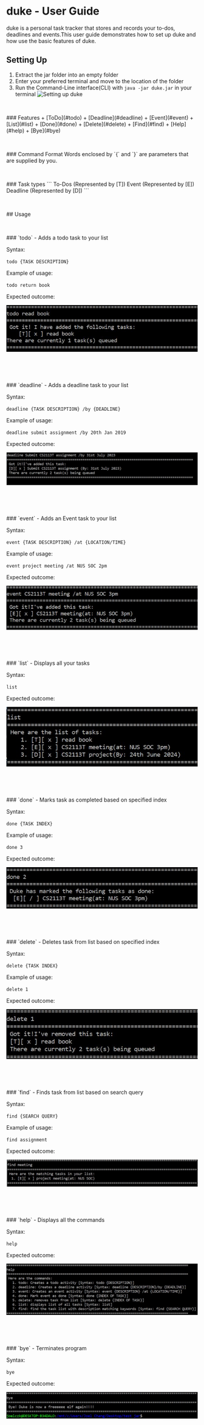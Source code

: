# duke - User Guide
duke is a personal task tracker that stores and records your to-dos, deadlines and events.This user guide demonstrates
how to set up duke and how use the basic features of duke.

## Setting Up
1. Extract the jar folder into an empty folder
2. Enter your preferred terminal and move to the location of the folder
3. Run the Command-Line interface(CLI) with `java -jar duke.jar` in your terminal
![Setting up duke](/images/startup.JPG)
<p>&nbsp;</p>
### Features
+ [ToDo](#todo)
+ [Deadline](#deadline)
+ [Event](#event)
+ [List](#list) 
+ [Done](#done)
+ [Delete](#delete)
+ [Find](#find)
+ [Help](#help)
+ [Bye](#bye)
<p>&nbsp;</p>
### Command Format
Words enclosed by `{` and `}` are parameters that are supplied by you.
<p>&nbsp;</p>
### Task types
```
To-Dos (Represented by [T])
Event (Represented by [E])
Deadline (Represented by [D])
```
<p>&nbsp;</p>
## Usage
<p>&nbsp;</p>
### <a id="todo"></a> `todo` - Adds a todo task to your list

Syntax: 

`todo {TASK DESCRIPTION}`

Example of usage: 

`todo return book`

Expected outcome:

![Adding ToDo task](images/todo.JPG)
<p>&nbsp;</p>
<p>&nbsp;</p>
### <a id="deadline"></a> `deadline` - Adds a deadline task to your list

Syntax:

`deadline {TASK DESCRIPTION} /by {DEADLINE}`

Example of usage: 

`deadline submit assignment /by 20th Jan 2019`

Expected outcome:

![Adding Deadline task](images/deadline.JPG)
<p>&nbsp;</p>
<p>&nbsp;</p>
### <a id="event"></a> `event` - Adds an Event task to your list

Syntax: 

`event {TASK DESCRIPTION} /at {LOCATION/TIME}`

Example of usage: 

`event project meeting /at NUS SOC 2pm`

Expected outcome:

![Adding Event task](images/event.JPG)
<p>&nbsp;</p>
<p>&nbsp;</p>
### <a id="list"></a> `list` - Displays all your tasks

Syntax: 

`list`

Expected outcome:

![Listing all tasks](images/list.JPG)
<p>&nbsp;</p>
<p>&nbsp;</p>
### <a id="done"></a> `done` - Marks task as completed based on specified index

Syntax: 

`done {TASK INDEX}`

Example of usage: 

`done 3`

Expected outcome:

![Marking tasks as completed](images/done.JPG)
<p>&nbsp;</p>
<p>&nbsp;</p>
### <a id="delete"></a> `delete` - Deletes task from list based on specified index

Syntax: 

`delete {TASK INDEX}`

Example of usage: 

`delete 1`

Expected outcome:

![Deleting tasks](images/delete.JPG)
<p>&nbsp;</p>
<p>&nbsp;</p>
### <a id="find"></a> `find` - Finds task from list based on search query

Syntax: 

`find {SEARCH QUERY}`

Example of usage: 

`find assignment`

Expected outcome:

![Finding tasks](images/find.JPG)
<p>&nbsp;</p>
<p>&nbsp;</p>
### <a id="help"></a> `help` - Displays all the commands

Syntax: 

`help`


Expected outcome:

![help](images/help.JPG)
<p>&nbsp;</p>
<p>&nbsp;</p>
### <a id="bye"></a> `bye` - Terminates program

Syntax: 

`bye`

Expected outcome:

![bye](images/bye.JPG)
